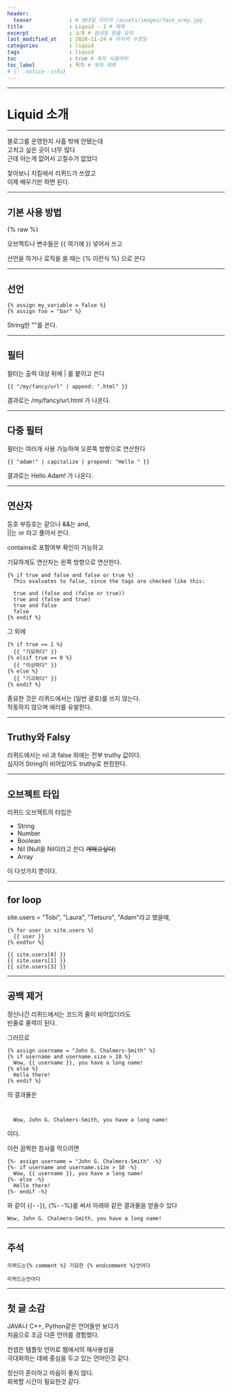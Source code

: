 ```yaml
---
header:
  teaser            : # 썸네일 이미지 /assets/images/face_army.jpg
title               : Liquid - 1 # 제목
excerpt             : 소개 # 썸네일 한줄 요약
last_modified_at    : 2020-11-24 # 마지막 수정일
categories          : liquid
tags                : liquid
toc                 : true # 목차 사용여부
toc_label           : 목차 # 목차 제목
# {: .notice--info}
---
```

---
# Liquid 소개
---

블로그를 운영한지 사흘 밖에 안됐는데  
고치고 싶은 곳이 너무 많다  
근데 아는게 없어서 고칠수가 없었다  

찾아보니 지킬에서 리퀴드가 쓰였고  
이제 배우기만 하면 된다.  

---

## 기본 사용 방법

{% raw %}

오브젝트나 변수들은 {{ 여기에 }} 넣어서 쓰고  

선언을 하거나 로직을 쓸 때는 {% 이런식 %} 으로 쓴다

---

## 선언

```
{% assign my_variable = false %}  
{% assign foo = "bar" %}
```

String만 ""를 쓴다.

---

## 필터

필터는 출력 대상 뒤에 | 를 붙이고 쓴다 

```
{{ "/my/fancy/url" | append: ".html" }}
```

결과로는 /my/fancy/url.html 가 나온다.

---

## 다중 필터

필터는 여러개 사용 가능하며 오른쪽 방향으로 연산한다  

```
{{ "adam!" | capitalize | prepend: "Hello " }}
```

결과로는 Hello Adam! 가 나온다.

---

## 연산자

등호 부등호는 같으나 &&는 and,  
||는 or 라고 풀어서 쓴다.  

contains로 포함여부 확인이 가능하고  

기묘하게도 연산자는 왼쪽 방향으로 연산한다.

```
{% if true and false and false or true %}
  This evaluates to false, since the tags are checked like this:

  true and (false and (false or true))
  true and (false and true)
  true and false
  false
{% endif %}
```

그 외에

```
{% if true == 1 %}
  {{ "기묘하다" }}
{% elsif true == 0 %}
  {{ "이상하다" }}
{% else %}
  {{ "기괴하다" }}
{% endif %}
```

중요한 것은 리퀴드에서는 (일반 괄호)를 쓰지 않는다.  
작동하지 않으며 에러를 유발한다.  

---

## Truthy와 Falsy

리퀴드에서는 nil 과 false 외에는 전부 truthy 값이다.  
심지어 String이 비어있어도 truthy로 판정한다.  

---

## 오브젝트 타입

리퀴드 오브젝트의 타입은
* String
* Number
* Boolean
* Nil (Null을 Nil이라고 쓴다 ~~개패고싶다~~)
* Array  

이 다섯가지 뿐이다.

---

## for loop

site.users = "Tobi", "Laura", "Tetsuro", "Adam"라고 했을때,  

```
{% for user in site.users %}  
  {{ user }}  
{% endfor %}  

{{ site.users[0] }}
{{ site.users[1] }}
{{ site.users[3] }}
```

---

## 공백 제거

정신나간 리퀴드에서는 코드의 줄이 비어있더라도  
빈줄로 줄력이 된다.  

그러므로  

```
{% assign username = "John G. Chalmers-Smith" %}
{% if username and username.size > 10 %}
  Wow, {{ username }}, you have a long name!
{% else %}
  Hello there!
{% endif %}
```

의 결과물은

```


  Wow, John G. Chalmers-Smith, you have a long name!

```
이다.

이런 끔찍한 참사를 막으려면

```
{%- assign username = "John G. Chalmers-Smith" -%}
{%- if username and username.size > 10 -%}
  Wow, {{ username }}, you have a long name!
{%- else -%}
  Hello there!
{%- endif -%}
```

와 같이 {{- -}}, {%- -%}를 써서 아래와 같은 결과물을 얻을수 있다

```
Wow, John G. Chalmers-Smith, you have a long name!
```

---

## 주석

```
리퀴드는{% comment %} 기묘한 {% endcomment %}언어다
```

```
리퀴드는언어다
```

---

## 첫 글 소감

JAVA나 C++, Python같은 언어들만 보다가  
처음으로 조금 다른 언어를 경험했다.

컨셉은 템플릿 언어로 웹에서의 재사용성을  
극대화하는 데에 중심을 두고 있는 언어인것 같다.  

정신이 혼미하고 마음이 좋지 않다.  
회복할 시간이 필요한것 같다.